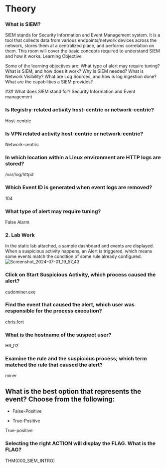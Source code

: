 #  Theory 
### What is SIEM?
SIEM stands for Security Information and Event Management system. It is a tool that collects data from various endpoints/network devices across the network, stores them at a centralized place, and performs correlation on them. This room will cover the basic concepts required to understand SIEM and how it works.
Learning Objective

Some of the learning objectives are:
What type of alert may require tuning?
    What is SIEM, and how does it work?
    Why is SIEM needed?
    What is Network Visibility?
    What are Log Sources, and how is log ingestion done?
    What are the capabilities a SIEM provides?

#3# What does SIEM stand for?
Security Information and Event management

### Is Registry-related activity host-centric or network-centric?
Host-centric

### Is VPN related activity host-centric or network-centric?
Network-centric

### In which location within a Linux environment are HTTP logs are stored?
/var/log/httpd

### Which Event ID is generated when event logs are removed?
104

### What type of alert may require tuning?
False Alarm

### 2. Lab Work
In the static lab attached, a sample dashboard and events are displayed. When a suspicious activity happens, an Alert is triggered, which means some events match the condition of some rule already configured. 
![Screenshot_2024-07-01_19_57_43](https://github.com/msaurelius/Introduction_SIEM/assets/173549330/93680f26-2085-4f7d-bdce-6997b2bd33db)
[](url)

### Click on Start Suspicious Activity, which process caused the alert?
cudominer.exe

### Find the event that caused the alert, which user was responsible for the process execution?
chris.fort

### What is the hostname of the suspect user?
HR_02

### Examine the rule and the suspicious process; which term matched the rule that caused the alert?
miner

## What is the best option that represents the event? Choose from the following:

- False-Positive

- True-Positive

True-positive

### Selecting the right ACTION will display the FLAG. What is the FLAG?
THM{000_SIEM_INTRO)
